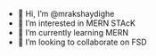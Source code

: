 - 👋 Hi, I’m @mrakshaydighe
- 👀 I’m interested in MERN STAcK
- 🌱 I’m currently learning MERN
- 💞️ I’m looking to collaborate on FSD

<!---
mrakshaydighe/mrakshaydighe is a ✨ special ✨ repository because its `README.md` (this file) appears on your GitHub profile.
You can click the Preview link to take a look at your changes.
--->
